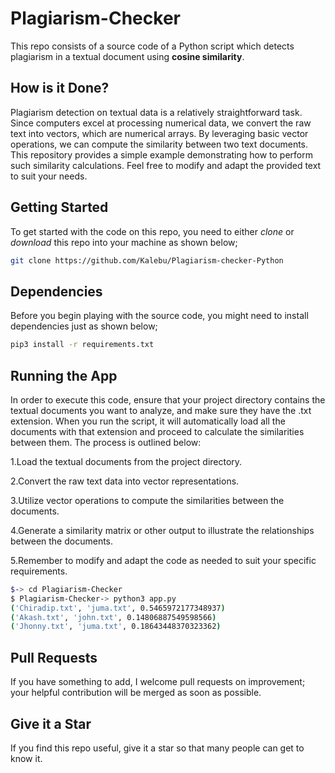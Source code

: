 # Plagiarism-Checker

This repo consists of a source code of a Python script which detects plagiarism in a textual document using **cosine similarity**.

## How is it Done?

Plagiarism detection on textual data is a relatively straightforward task. Since computers excel at processing numerical data, we convert the raw text into vectors, which are numerical arrays. By leveraging basic vector operations, we can compute the similarity between two text documents.
This repository provides a simple example demonstrating how to perform such similarity calculations.
Feel free to modify and adapt the provided text to suit your needs.

## Getting Started

To get started with the code on this repo, you need to either *clone* or *download* this repo into your machine as shown below;

```bash
git clone https://github.com/Kalebu/Plagiarism-checker-Python
```

## Dependencies

Before you begin playing with the source code, you might need to install dependencies just as shown below;

```bash
pip3 install -r requirements.txt
```

## Running the App

In order to execute this code, ensure that your project directory contains the textual documents you want to analyze, and make sure they have the .txt extension. When you run the script, it will automatically load all the documents with that extension and proceed to calculate the similarities between them. The process is outlined below:

1.Load the textual documents from the project directory.

2.Convert the raw text data into vector representations.

3.Utilize vector operations to compute the similarities between the documents.

4.Generate a similarity matrix or other output to illustrate the relationships between the documents.

5.Remember to modify and adapt the code as needed to suit your specific requirements.
```bash
$-> cd Plagiarism-Checker
$ Plagiarism-Checker-> python3 app.py
('Chiradip.txt', 'juma.txt', 0.5465972177348937)
('Akash.txt', 'john.txt', 0.14806887549598566)
('Jhonny.txt', 'juma.txt', 0.18643448370323362)

```

## Pull Requests

If you have something to add, I welcome pull requests on improvement; your helpful contribution will be merged as soon as possible.

## Give it a Star

If you find this repo useful, give it a star so that many people can get to know it.


